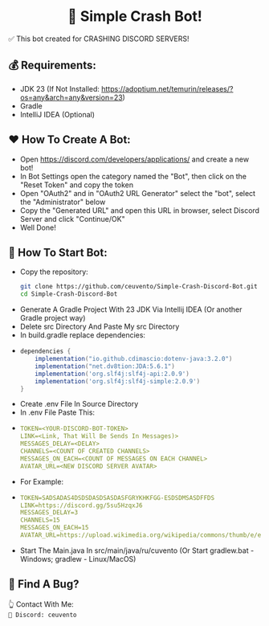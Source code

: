 <h1 align="center">👑 Simple Crash Bot!</h1>

✅ This bot created for CRASHING DISCORD SERVERS!

## 💰 Requirements:
- JDK 23 (If Not Installed: https://adoptium.net/temurin/releases/?os=any&arch=any&version=23)
- Gradle
- IntelliJ IDEA (Optional)

## ❤️ How To Create A Bot:
  - Open https://discord.com/developers/applications/ and create a new bot!
  - In Bot Settings open the category named the "Bot", then click on the "Reset Token" and copy the token
  - Open "OAuth2" and in "OAuth2 URL Generator" select the "bot", select the "Administrator" below
  - Copy the "Generated URL" and open this URL in browser, select Discord Server and click "Continue/OK"
  - Well Done!
## 🩵 How To Start Bot:
  - Copy the repository:
    ```bash
    git clone https://github.com/ceuvento/Simple-Crash-Discord-Bot.git
    cd Simple-Crash-Discord-Bot
    ```
  - Generate A Gradle Project With 23 JDK Via Intellij IDEA (Or another Gradle project way)
  - Delete src Directory And Paste My src Directory
  - In build.gradle replace dependencies:
  - ```gradle
    dependencies {
        implementation("io.github.cdimascio:dotenv-java:3.2.0")
        implementation("net.dv8tion:JDA:5.6.1")
        implementation('org.slf4j:slf4j-api:2.0.9')
        implementation('org.slf4j:slf4j-simple:2.0.9')
    }
    ```
  - Create .env File In Source Directory
  - In .env File Paste This:
  - ```yaml
    TOKEN=<YOUR-DISCORD-BOT-TOKEN>
    LINK=<Link, That Will Be Sends In Messages)>
    MESSAGES_DELAY=<DELAY>
    CHANNELS=<COUNT OF CREATED CHANNELS>
    MESSAGES_ON_EACH=<COUNT OF MESSAGES ON EACH CHANNEL>
    AVATAR_URL=<NEW DISCORD SERVER AVATAR>
    ```
  - For Example:
  - ```yaml
    TOKEN=SADSADAS4DSDSDASDSASDASFGRYKHKFGG-ESDSDMSASDFFDS
    LINK=https://discord.gg/5su5HzqxJ6
    MESSAGES_DELAY=3
    CHANNELS=15
    MESSAGES_ON_EACH=15
    AVATAR_URL=https://upload.wikimedia.org/wikipedia/commons/thumb/e/e0/SNice.svg/1200px-SNice.svg.png
    ```
  - Start The Main.java In src/main/java/ru/cuvento (Or Start gradlew.bat - Windows; gradlew - Linux/MacOS)

## 🐜 Find A Bug?
👆 Contact With Me:<br>
```💜 Discord: ceuvento```
